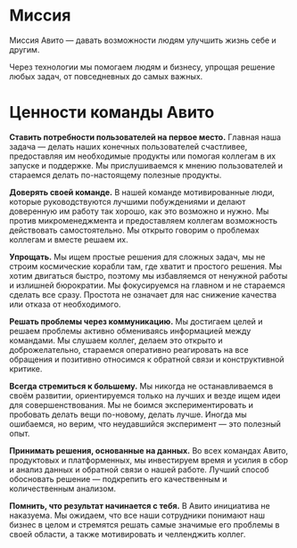 # Миссия
Миссия Авито — давать возможности людям улучшить жизнь себе и другим.

Через технологии мы помогаем людям и бизнесу, упрощая решение любых задач, от повседневных до самых важных.

# Ценности команды Авито
**Ставить потребности пользователей на первое место.** Главная наша задача — делать наших конечных пользователей счастливее, предоставляя им необходимые продукты или помогая коллегам в их запуске и поддержке. Мы прислушиваемся к мнению пользователей и стараемся делать по-настоящему полезные продукты.

**Доверять своей команде.** В нашей команде мотивированные люди, которые руководствуются лучшими побуждениями и делают доверенную им работу так хорошо, как это возможно и нужно. Мы против микроменеджмента и предоставляем коллегам возможность действовать самостоятельно. Мы открыто говорим о проблемах коллегам и вместе решаем их.

**Упрощать.** Мы ищем простые решения для сложных задач, мы не строим космические корабли там, где хватит и простого решения. Мы хотим двигаться быстро, поэтому мы избавляемся от ненужной работы и излишней бюрократии. Мы фокусируемся на главном и не стараемся сделать все сразу. Простота не означает для нас снижение качества или отказа от необходимого.

**Решать проблемы через коммуникацию.** Мы достигаем целей и решаем проблемы активно обмениваясь информацией между командами. Мы слушаем коллег, делаем это открыто и доброжелательно, стараемся оперативно реагировать на все обращения и позитивно относимся к обратной связи и конструктивной критике. 

**Всегда стремиться к большему.** Мы никогда не останавливаемся в своём развитии, ориентируемся только на лучших и везде ищем идеи для совершенствования. Мы не боимся экспериментировать и пробовать делать вещи по-новому, делать лучше. Иногда мы ошибаемся, но верим, что неудавшийся эксперимент — это полезный опыт.

**Принимать решения, основанные на данных.** Во всех командах Авито, продуктовых и платформенных, мы инвестируем время и усилия в сбор и анализ данных и обратной связи о нашей работе. Лучший способ обосновать решение — подкрепить его качественным и количественным анализом.

**Помнить, что результат начинается с тебя.** В Авито инициатива не наказуема. Мы ожидаем, что все наши сотрудники понимают наш бизнес в целом и стремятся решать самые значимые его проблемы в своей области, а также мотивировать и челленджить коллег. 
